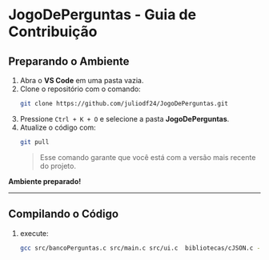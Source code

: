# JogoDePerguntas - Guia de Contribuição  

## Preparando o Ambiente  

1. Abra o **VS Code** em uma pasta vazia.  
2. Clone o repositório com o comando:  
   ```bash
   git clone https://github.com/juliodf24/JogoDePerguntas.git
   ```
3. Pressione `Ctrl + K + O` e selecione a pasta **JogoDePerguntas**.  
4. Atualize o código com:  
   ```bash
   git pull
   ```
   > Esse comando garante que você está com a versão mais recente do projeto.  

 **Ambiente preparado!**

---

## Compilando o Código 

1. execute:  
   ```bash
   gcc src/bancoPerguntas.c src/main.c src/ui.c  bibliotecas/cJSON.c -o main.out
   ```

